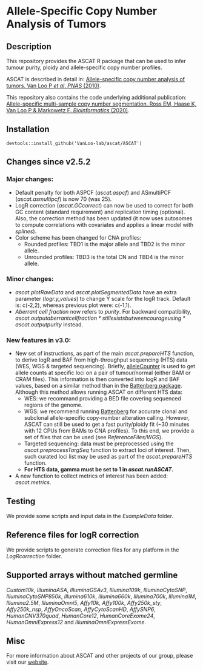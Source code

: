 # Allele-Specific Copy Number Analysis of Tumors

## Description

This repository provides the ASCAT R package that can be used to infer tumour purity, ploidy and
allele-specific copy number profiles.

ASCAT is described in detail in: [Allele-specific copy number analysis of tumors. Van Loo P *et al*. *PNAS* (2010)](http://www.ncbi.nlm.nih.gov/pubmed/20837533).

This repository also contains the code underlying additional publication:
[Allele-specific multi-sample copy number segmentation. Ross EM, Haase K, Van Loo P & Markowetz F. *Bioinformatics* (2020)](https://pubmed.ncbi.nlm.nih.gov/32449758).

## Installation
`devtools::install_github('VanLoo-lab/ascat/ASCAT')`

## Changes since v2.5.2
### Major changes:
- Default penalty for both ASPCF (*ascat.aspcf*) and ASmultiPCF (*ascat.asmultipcf*) is now 70 (was 25).
- LogR correction (*ascat.GCcorrect*) can now be used to correct for both GC content (standard requirement) and replication timing (optional). Also, the correction method has been updated (it now uses autosomes to compute correlations with covariates and applies a linear model with *splines*).
- Color scheme has been changed for CNA profiles:
	- Rounded profiles: TBD1 is the major allele and TBD2 is the minor allele.
	- Unrounded profiles: TBD3 is the total CN and TBD4 is the minor allele.

### Minor changes:
- *ascat.plotRawData* and *ascat.plotSegmentedData* have an extra parameter (*logr.y_values*) to change Y scale for the logR track. Default is: c(-2,2), whereas previous plot were: c(-1,1).
- *Aberrant cell fraction* now refers to *purity*. For backward compatibility, *ascat.output$aberrantcellfraction* still exists but we encourage using *ascat.output$purity* instead.

### New features in v3.0:
- New set of instructions, as part of the main *ascat.prepareHTS* function, to derive logR and BAF from high-throughput sequencing (HTS) data (WES, WGS & targeted sequencing). Briefly, [alleleCounter](https://github.com/cancerit/alleleCount) is used to get allele counts at specific loci on a pair of tumour/normal (either BAM or CRAM files). This information is then converted into logR and BAF values, based on a similar method than in the [Battenberg package](https://github.com/Wedge-lab/battenberg). Although this method allows running ASCAT on different HTS data:
  - WES: we recommand providing a BED file covering sequenced regions of the genome.
  - WGS: we recommend running [Battenberg](https://github.com/Wedge-lab/battenberg) for accurate clonal and subclonal allele-specific copy-number alteration calling. However, ASCAT can still be used to get a fast purity/ploidy fit (~30 minutes with 12 CPUs from BAMs to CNA profiles). To this end, we provide a set of files that can be used (see *ReferenceFiles/WGS*).
  - Targeted sequencing: data must be preprocessed using the *ascat.preprocessTargSeq* function to extract loci of interest. Then, such curated loci list may be used as part of the *ascat.prepareHTS* function.
  - **For HTS data, gamma must be set to 1 in *ascat.runASCAT*.**
- A new function to collect metrics of interest has been added: *ascat.metrics*.

## Testing
We provide some scripts and input data in the *ExampleData* folder.

## Reference files for logR correction
We provide scripts to generate correction files for any platform in the *LogRcorrection* folder.

## Supported arrays without matched germline
*Custom10k*, *IlluminaASA*, *IlluminaGSAv3*, *Illumina109k*, *IlluminaCytoSNP*, *IlluminaCytoSNP850k*, *Illumina610k*, *Illumina660k*, *Illumina700k*, *Illumina1M*, *Illumina2.5M*, *IlluminaOmni5*, *Affy10k*, *Affy100k*, *Affy250k_sty*, *Affy250k_nsp*, *AffyOncoScan*, *AffyCytoScanHD*, *AffySNP6*, *HumanCNV370quad*, *HumanCore12*, *HumanCoreExome24*, *HumanOmniExpress12* and *IlluminaOmniExpressExome*.

## Misc
For more information about ASCAT and other projects of our group, please visit our [website](https://www.crick.ac.uk/research/a-z-researchers/researchers-v-y/peter-van-loo/software/).
